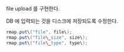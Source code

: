 file upload 를 구현한다.

DB 에 입력되는 것을 디스크에 저장되도록 수정한다.

```java
rmap.put\("file", file\);
rmap.put\("file\_size", size\);
rmap.put\("file\_type", type\);
```






